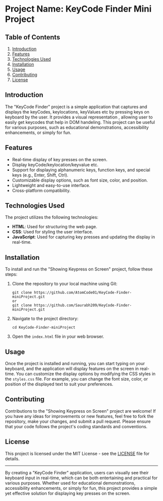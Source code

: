# Project Name: KeyCode Finder Mini Project

## Table of Contents

1. [Introduction](#introduction)
2. [Features](#features)
3. [Technologies Used](#technologies-used)
4. [Installation](#installation)
5. [Usage](#usage)
6. [Contributing](#contributing)
7. [License](#license)

## Introduction

The "KeyCode Finder" project is a simple application that captures and displays the keyCodes, keylocations, keyValues etc by pressing keys on keyboard by the user. It provides a visual representation , allowing user to easily get keycodes that help in DOM handeling. This project can be useful for various purposes, such as educational demonstrations, accessibility enhancements, or simply for fun.

## Features

- Real-time display of key presses on the screen.
- Display keyCode/keylocation/keyvalue etc.
- Support for displaying alphanumeric keys, function keys, and special keys (e.g., Enter, Shift, Ctrl).
- Customizable display options, such as font size, color, and position.
- Lightweight and easy-to-use interface.
- Cross-platform compatibility.

## Technologies Used

The project utilizes the following technologies:

- **HTML**: Used for structuring the web page.
- **CSS**: Used for styling the user interface.
- **JavaScript**: Used for capturing key presses and updating the display in real-time.

## Installation

To install and run the "Showing Keypress on Screen" project, follow these steps:

1. Clone the repository to your local machine using Git:

    ```
    git clone https://github.com/AtomCode01/KeyCode-Finder-miniProject.git
    or 
    git clone https://github.com/Saurabh209/KeyCode-Finder-miniProject.git
    ```

2. Navigate to the project directory:

    ```
    cd KeyCode-Finder-miniProject
    ```

3. Open the `index.html` file in your web browser.

## Usage

Once the project is installed and running, you can start typing on your keyboard, and the application will display features on the screen in real-time. You can customize the display options by modifying the CSS styles in the `styles.css` file. For example, you can change the font size, color, or position of the displayed text to suit your preferences.

## Contributing

Contributions to the "Showing Keypress on Screen" project are welcome! If you have any ideas for improvements or new features, feel free to fork the repository, make your changes, and submit a pull request. Please ensure that your code follows the project's coding standards and conventions.

## License

This project is licensed under the MIT License - see the [LICENSE](LICENSE) file for details.

---

By creating a "KeyCode Finder" application, users can visually see their keyboard input in real-time, which can be both entertaining and practical for various purposes. Whether used for educational demonstrations, accessibility enhancements, or simply for fun, this project provides a simple yet effective solution for displaying key presses on the screen.
